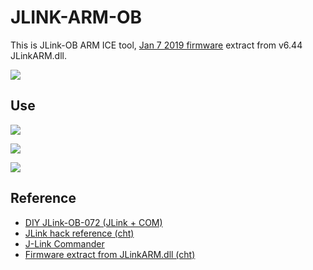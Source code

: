 # JLINK-ARM-OB
This is JLink-OB ARM ICE tool, [Jan 7 2019 firmware](https://github.com/GCY/JLINK-ARM-OB/blob/master/J-Link%20OB-STM32F103%20V1%20compiled%20Jan%20%207%202019/JLink-OB%20STM32F103%20JLinkARM.dll%20v6.44f%20.bin) extract from v6.44 JLinkARM.dll.

![](https://github.com/GCY/JLINK-ARM-OB/blob/master/J-Link%20OB-STM32F103%20V1%20compiled%20Jan%20%207%202019/JLinkARM.dll%20dump%20%20firmware.png?raw=true)

## Use
![](https://github.com/GCY/JLINK-ARM-OB/blob/master/J-Link%20OB-STM32F103%20V1%20compiled%20Jan%20%207%202019/mem%200x8000000%2040960/jtag%20swd%20connect.png?raw=true)

![](https://github.com/GCY/JLINK-ARM-OB/blob/master/J-Link%20OB-STM32F103%20V1%20compiled%20Jan%20%207%202019/mem%200x8000000%2040960/connect%20JLink-OB%20to%20STM32F405.png?raw=true)

![](https://github.com/GCY/JLINK-ARM-OB/blob/master/J-Link%20OB-STM32F103%20V1%20compiled%20Jan%20%207%202019/mem%200x8000000%2040960/dump%20STM32F405%20mem%200x8000000%2040960%20with%20JLink-OB%201.png?raw=true)

## Reference
 - [DIY JLink-OB-072 (JLink + COM)](http://akb77.com/g/stm32/jlink-ob/)
 - [JLink hack reference (cht)](https://www.amobbs.com/thread-5653964-1-1.html)
 - [J-Link Commander](https://wiki.segger.com/J-Link_Commander#savebin)
 - [Firmware extract from JLinkARM.dll (cht)](https://blog.csdn.net/qq_39663845/article/details/81086499)

